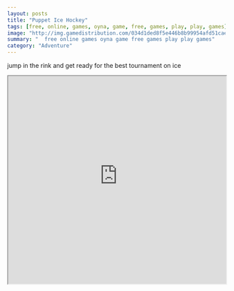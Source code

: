 ```yaml
---
layout: posts
title: "Puppet Ice Hockey"
tags: [free, online, games, oyna, game, free, games, play, play, games]
image: "http://img.gamedistribution.com/034d1ded8f5e446b8b99954afd51caeb.jpg"
summary: "  free online games oyna game free games play play games"
category: "Adventure"
---
```


jump in the rink and get ready for the best tournament on ice

<iframe width="100%" height="480px;" src="http://flash.gamedistribution.com?game=034d1ded8f5e446b8b99954afd51caeb"></iframe>